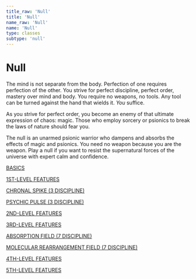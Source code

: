 ```yaml
---
title_raw: 'Null'
title: 'Null'
name_raw: 'Null'
name: 'Null'
type: classes
subtype: 'null'
---
```


# Null

The mind is not separate from the body. Perfection of one requires perfection of the other. You strive for perfect discipline, perfect order, mastery over mind and body. You require no weapons, no tools. Any tool can be turned against the hand that wields it. *You* suffice.

As you strive for perfect order, you become an enemy of that ultimate expression of chaos: magic. Those who employ sorcery or psionics to break the laws of nature should fear you.

The null is an unarmed psionic warrior who dampens and absorbs the effects of magic and psionics. You need no weapon because you are the weapon. Play a null if you want to resist the supernatural forces of the universe with expert calm and confidence.

[BASICS](./Basics/Basics.md)

[1ST-LEVEL FEATURES](./1st-Level%20Features/1st-Level%20Features.md)

[CHRONAL SPIKE (3 DISCIPLINE)](./Chronal%20Spike.md)

[PSYCHIC PULSE (3 DISCIPLINE)](./Psychic%20Pulse/Psychic%20Pulse.md)

[2ND-LEVEL FEATURES](./2nd-Level%20Features/2nd-Level%20Features.md)

[3RD-LEVEL FEATURES](./3rd-Level%20Features/3rd-Level%20Features.md)

[ABSORPTION FIELD (7 DISCIPLINE)](./Absorption%20Field.md)

[MOLECULAR REARRANGEMENT FIELD (7 DISCIPLINE)](./Molecular%20Rearrangement%20Field/Molecular%20Rearrangement%20Field.md)

[4TH-LEVEL FEATURES](./4th-Level%20Features/4th-Level%20Features.md)

[5TH-LEVEL FEATURES](./5th-Level%20Features/5th-Level%20Features.md)
